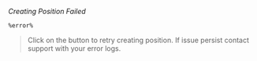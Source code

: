 *Creating Position Failed*

`%error%`

>Click on the button to retry creating position\. If issue persist contact support with your error logs\.